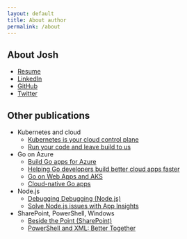 ```yaml
---
layout: default
title: About author
permalink: /about
---
```


## About Josh

- [Resume](https://docs.google.com/document/d/1zxzBNjXjF6G7ycI5s22kzwbJtMuVjpafYvAEu2N1U9g/)
- [LinkedIn](https://www.linkedin.com/in/joshgav/)
- [GitHub](https://github.com/joshgav)
- [Twitter](https://twitter.com/joshugav)

## Other publications

- Kubernetes and cloud
    - [Kubernetes is your cloud control plane](https://ossna2022.sched.com/event/f802378222ffa4a50004e6ff1bf33c45)
    - [Run your code and leave build to us](https://azure.microsoft.com/en-us/blog/run-your-code-and-leave-build-to-us/)
- Go on Azure
    - [Build Go apps for Azure](https://azure.microsoft.com/en-us/blog/build-go-apps-for-azure-with-the-go-sdk-now-generally-available/)
    - [Helping Go developers build better cloud apps faster](https://azure.microsoft.com/en-us/blog/helping-go-developers-build-better-cloud-apps-faster/)
    - [Go on Web Apps and AKS](https://docs.microsoft.com/en-us/shows/azure-friday/go-on-azure-part-3-go-on-web-apps-and-azure-kubernetes-service)
    - [Cloud-native Go apps](https://docs.microsoft.com/en-us/shows/azure-friday/go-on-azure-part-4-cloud-native-go-apps)
- Node.js
    - [Debugging Debugging (Node.js)](https://www.youtube.com/watch?v=_xQPmgcnbP0)
    - [Solve Node.js issues with App Insights](https://azure.microsoft.com/en-us/blog/solve-nodejs-issues-with-app-insights/)
- SharePoint, PowerShell, Windows
    - [Beside the Point (SharePoint)](https://docs.microsoft.com/en-us/archive/blogs/besidethepoint/)
    - [PowerShell and XML: Better Together](https://www.manning.com/books/powershell-deep-dives)
